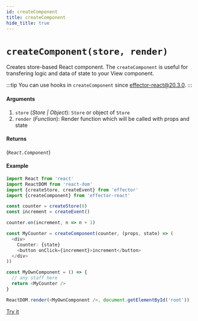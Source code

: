 ```yaml
---
id: createComponent
title: createComponent
hide_title: true
---
```


# `createComponent(store, render)`

Creates store-based React component. The `createComponent` is useful for transfering logic and data of state to your View component.

:::tip
You can use hooks in `createComponent` since effector-react@20.3.0.
:::

#### Arguments

1. `store` (_Store | Object_): `Store` or object of `Store`
2. `render` (_Function_): Render function which will be called with props and state

#### Returns

(_`React.Component`_)

#### Example

```js
import React from 'react'
import ReactDOM from 'react-dom'
import {createStore, createEvent} from 'effector'
import {createComponent} from 'effector-react'

const counter = createStore(0)
const increment = createEvent()

counter.on(increment, n => n + 1)

const MyCounter = createComponent(counter, (props, state) => (
  <div>
    Counter: {state}
    <button onClick={increment}>increment</button>
  </div>
))

const MyOwnComponent = () => {
  // any staff here
  return <MyCounter />
}

ReactDOM.render(<MyOwnComponent />, document.getElementById('root'))
```

[Try it](https://share.effector.dev/0G6X1V4c)
